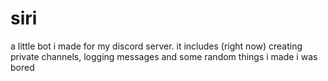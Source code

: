 # siri
a little bot i made for my discord server. it includes (right now) creating private channels, logging messages and some random things i made i was bored
